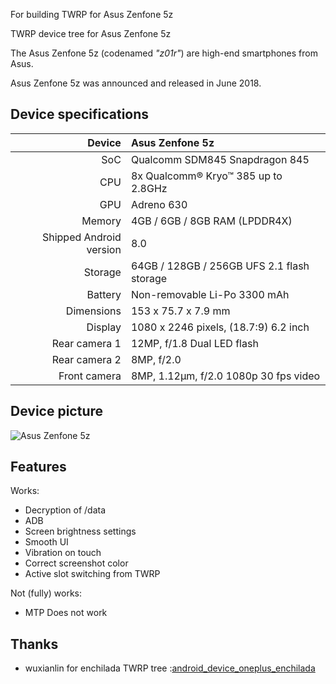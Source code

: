 For building TWRP for Asus Zenfone 5z

TWRP device tree for Asus Zenfone 5z

The Asus Zenfone 5z (codenamed _"z01r"_) are high-end smartphones from Asus.

Asus Zenfone 5z was announced and released in June 2018.

## Device specifications

| Device       | Asus Zenfone 5z                                 |
| -----------: | :---------------------------------------------- |
| SoC          | Qualcomm SDM845 Snapdragon 845                  |
| CPU          | 8x Qualcomm® Kryo™ 385 up to 2.8GHz             |
| GPU          | Adreno 630                                      |
| Memory       | 4GB / 6GB / 8GB RAM (LPDDR4X)                   |
| Shipped Android version | 8.0                                  |
| Storage      | 64GB / 128GB / 256GB UFS 2.1 flash storage      |
| Battery      | Non-removable Li-Po 3300 mAh                    |
| Dimensions   | 153 x 75.7 x 7.9 mm                             |
| Display      | 1080 x 2246 pixels, (18.7:9) 6.2 inch           |
| Rear camera 1 | 12MP, f/1.8 Dual LED flash                     |
| Rear camera 2 | 8MP, f/2.0                                     |
| Front camera | 8MP, 1.12µm, f/2.0 1080p 30 fps video           |

## Device picture

![Asus Zenfone 5z](https://cdn2.gsmarena.com/vv/pics/asus/asus-zenfone-5-ze620kl-5z-zs620kl-1.jpg)

## Features

Works:

- Decryption of /data
- ADB
- Screen brightness settings
- Smooth UI
- Vibration on touch 
- Correct screenshot color
- Active slot switching from TWRP

Not (fully) works:

- MTP Does not work

## Thanks

- wuxianlin for enchilada TWRP tree :[android_device_oneplus_enchilada](https://github.com/TeamWin/android_device_oneplus_enchilada)
